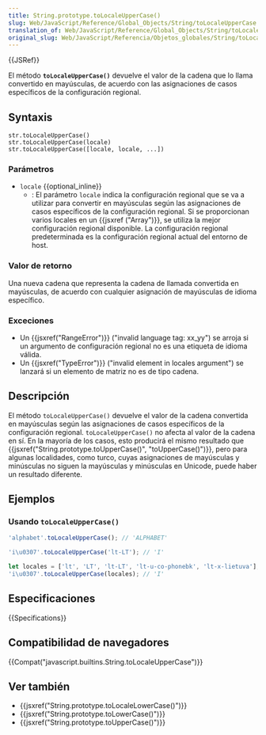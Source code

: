 ```yaml
---
title: String.prototype.toLocaleUpperCase()
slug: Web/JavaScript/Reference/Global_Objects/String/toLocaleUpperCase
translation_of: Web/JavaScript/Reference/Global_Objects/String/toLocaleUpperCase
original_slug: Web/JavaScript/Referencia/Objetos_globales/String/toLocaleUpperCase
---
```


{{JSRef}}

El método **`toLocaleUpperCase()`** devuelve el valor de la cadena que lo llama convertido en mayúsculas, de acuerdo con las asignaciones de casos específicos de la configuración regional.

## Syntaxis

```
str.toLocaleUpperCase()
str.toLocaleUpperCase(locale)
str.toLocaleUpperCase([locale, locale, ...])
```

### Parámetros

- `locale` {{optional_inline}}
  - : El parámetro `locale` indica la configuración regional que se va a utilizar para convertir en mayúsculas según las asignaciones de casos específicos de la configuración regional. Si se proporcionan varios locales en un {{jsxref ("Array")}}, se utiliza la mejor configuración regional disponible. La configuración regional predeterminada es la configuración regional actual del entorno de host.

### Valor de retorno

Una nueva cadena que representa la cadena de llamada convertida en mayúsculas, de acuerdo con cualquier asignación de mayúsculas de idioma específico.

### Exceciones

- Un {{jsxref("RangeError")}} ("invalid language tag: xx_yy") se arroja si un argumento de configuración regional no es una etiqueta de idioma válida.
- Un {{jsxref("TypeError")}} ("invalid element in locales argument") se lanzará si un elemento de matriz no es de tipo cadena.

## Descripción

El método `toLocaleUpperCase()` devuelve el valor de la cadena convertida en mayúsculas según las asignaciones de casos específicos de la configuración regional. `toLocaleUpperCase()` no afecta al valor de la cadena en sí. En la mayoría de los casos, esto producirá el mismo resultado que {{jsxref("String.prototype.toUpperCase()", "toUpperCase()")}}, pero para algunas localidades, como turco, cuyas asignaciones de mayúsculas y minúsculas no siguen la mayúsculas y minúsculas en Unicode, puede haber un resultado diferente.

## Ejemplos

### Usando `toLocaleUpperCase()`

```js
'alphabet'.toLocaleUpperCase(); // 'ALPHABET'

'i\u0307'.toLocaleUpperCase('lt-LT'); // 'I'

let locales = ['lt', 'LT', 'lt-LT', 'lt-u-co-phonebk', 'lt-x-lietuva'];
'i\u0307'.toLocaleUpperCase(locales); // 'I'
```

## Especificaciones

{{Specifications}}

## Compatibilidad de navegadores

{{Compat("javascript.builtins.String.toLocaleUpperCase")}}

## Ver también

- {{jsxref("String.prototype.toLocaleLowerCase()")}}
- {{jsxref("String.prototype.toLowerCase()")}}
- {{jsxref("String.prototype.toUpperCase()")}}
